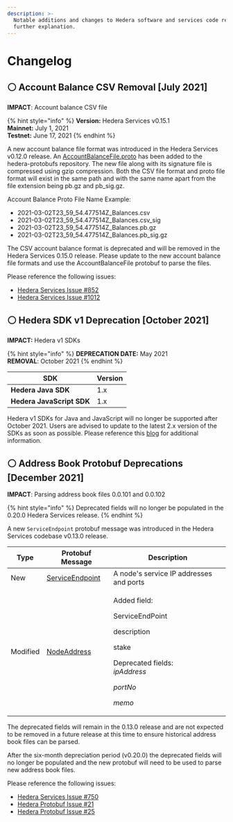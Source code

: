 ```yaml
---
description: >-
  Notable additions and changes to Hedera software and services code requiring
  further explanation.
---
```


# Changelog

## ⚪ Account Balance CSV Removal \[July 2021]

**IMPACT**: Account balance CSV file

{% hint style="info" %}
**Version:** Hedera Services v0.15.1\
**Mainnet:** July 1, 2021\
**Testnet:** June 17, 2021
{% endhint %}

A new account balance file format was introduced in the Hedera Services v0.12.0 release. An [AccountBalanceFile.proto](https://github.com/hashgraph/hedera-protobufs/blob/main/streams/account\_balance\_file.proto) has been added to the hedera-protobufs repository. The new file along with its signature file is compressed using gzip compression. Both the CSV file format and proto file format will exist in the same path and with the same name apart from the file extension being pb.gz and pb\_sig.gz.

Account Balance Proto File Name Example:

* 2021-03-02T23\_59\_54.477514Z\_Balances.csv
* 2021-03-02T23\_59\_54.477514Z\_Balances.csv\_sig
* 2021-03-02T23\_59\_54.477514Z\_Balances.pb.gz
* 2021-03-02T23\_59\_54.477514Z\_Balances.pb\_sig.gz

The CSV account balance format is deprecated and will be removed in the Hedera Services 0.15.0 release. Please update to the new account balance file formats and use the AccountBalanceFile protobuf to parse the files.

Please reference the following issues:

* [Hedera Services Issue #852](https://github.com/hashgraph/hedera-services/issues/852)
* [Hedera Services Issue #1012](https://github.com/hashgraph/hedera-services/issues/1012)

## ⚪ Hedera SDK v1 Deprecation \[October 2021]

**IMPACT:** Hedera v1 SDKs

{% hint style="info" %}
**DEPRECATION DATE:** May 2021\
**REMOVAL**: October 2021
{% endhint %}

| SDK                       | Version |
| ------------------------- | ------- |
| **Hedera Java SDK**       | 1.x     |
| **Hedera JavaScript SDK** | 1.x     |

Hedera v1 SDKs for Java and JavaScript will no longer be supported after October 2021. Users are advised to update to the latest 2.x version of the SDKs as soon as possible. Please reference this [blog](https://hedera.com/blog/deprecation-timeline-for-v1-of-the-open-source-hedera-sdk-for-java-javascript) for additional information.

## ⚪ Address Book Protobuf Deprecations \[December 2021]

**IMPACT**: Parsing address book files 0.0.101 and 0.0.102

{% hint style="info" %}
Deprecated fields will no longer be populated in the 0.20.0 Hedera Services release.
{% endhint %}

A new `ServiceEndpoint` protobuf message was introduced in the Hedera Services codebase v0.13.0 release.

| Type     | Protobuf Message                                                                                             | Description                                                                                                                                                      |
| -------- | ------------------------------------------------------------------------------------------------------------ | ---------------------------------------------------------------------------------------------------------------------------------------------------------------- |
| New      | [ServiceEndpoint](https://github.com/hashgraph/hedera-protobufs/blob/develop/services/BasicTypes.proto#L344) | A node's service IP addresses and ports                                                                                                                          |
| Modified | [NodeAddress](https://github.com/hashgraph/hedera-protobufs/blob/develop/services/BasicTypes.proto#L358)     | <p>Added field:</p><p>ServiceEndPoint</p><p>description</p><p>stake</p><p>Deprecated fields:<br><em>ipAddress</em></p><p><em>portNo</em></p><p><em>memo</em></p> |

The deprecated fields will remain in the 0.13.0 release and are not expected to be removed in a future release at this time to ensure historical address book files can be parsed.

After the six-month depreciation period (v0.20.0) the deprecated fields will no longer be populated and the new protobuf will need to be used to parse new address book files.

Please reference the following issues:

* [Hedera Services Issue #750](https://github.com/hashgraph/hedera-services/issues/750#issuecomment-815916066)
* [Hedera Protobuf Issue #21](https://github.com/hashgraph/hedera-protobufs/issues/21)
* [Hedera Protobuf Issue #25](https://github.com/hashgraph/hedera-protobufs/issues/25)
